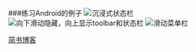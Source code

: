 ###练习Android的例子
![沉浸式状态栏](http://upload-images.jianshu.io/upload_images/291805-40e8b65486270cd7.png)
![向下滑动隐藏，向上显示toolbar和状态栏](http://upload-images.jianshu.io/upload_images/291805-655beb2d748a15b4.png)
![滑动菜单栏](http://upload-images.jianshu.io/upload_images/291805-32a752ef3a2464c3.png)

[简书博客](http://www.jianshu.com/users/f612d54d668e/latest_articles)
